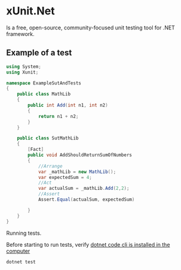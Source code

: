 # xUnit.Net

Is a free, open-source, community-focused unit testing tool for .NET framework.

## Example of a test

```csharp
using System;
using Xunit;

namespace ExampleSutAndTests
{
    public class MathLib
    {
        public int Add(int n1, int n2)
        {
            return n1 + n2;
        }
    }

    public class SutMathLib
    {
        [Fact]
        public void AddShouldReturnSumOfNumbers
        {
            //Arrange
            var _mathLib = new MathLib();
            var expectedSum = 4;
            //Act
            var actualSum = _mathLib.Add(2,2);
            //Assert
            Assert.Equal(actualSum, expectedSum)

        }
    }
}
```

Running tests.

Before starting to run tests, verify [dotnet code cli is installed in the computer](https://www.microsoft.com/net/learn/get-started/windows)

```bash
dotnet test
```